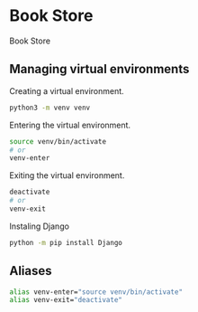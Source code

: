 # Book Store

Book Store

## Managing virtual environments

Creating a virtual environment.

```bash
python3 -m venv venv
```

Entering the virtual environment.

```bash
source venv/bin/activate
# or
venv-enter
```

Exiting the virtual environment.

```bash
deactivate
# or
venv-exit
```

Instaling Django

```bash
python -m pip install Django
```

## Aliases

```bash
alias venv-enter="source venv/bin/activate"
alias venv-exit="deactivate"
```
